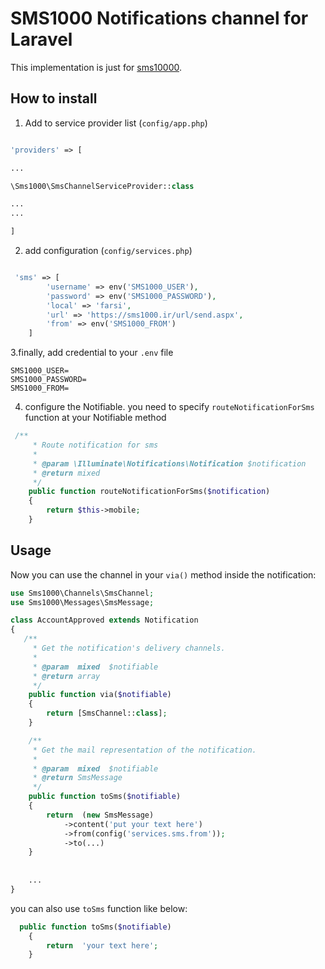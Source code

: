 # SMS1000 Notifications channel for Laravel 
This implementation is just for [sms10000](http://sms1000.ir/).

## How to install 

1. Add to service provider list (`config/app.php`)

```php

'providers' => [

...

\Sms1000\SmsChannelServiceProvider::class

...
...

]
```

2. add configuration (`config/services.php`)
```php

 'sms' => [
        'username' => env('SMS1000_USER'),
        'password' => env('SMS1000_PASSWORD'),
        'local' => 'farsi',
        'url' => 'https://sms1000.ir/url/send.aspx',
        'from' => env('SMS1000_FROM')
    ]

```

3.finally, add credential to your `.env` file

```text
SMS1000_USER=
SMS1000_PASSWORD=
SMS1000_FROM=
```

4. configure the Notifiable. you need to specify `routeNotificationForSms` function at your Notifiable method
```php
 /**
     * Route notification for sms
     *
     * @param \Illuminate\Notifications\Notification $notification
     * @return mixed
     */
    public function routeNotificationForSms($notification)
    {
        return $this->mobile;
    }
```

## Usage

Now you can use the channel in your `via()` method inside the notification:

```php
use Sms1000\Channels\SmsChannel;
use Sms1000\Messages\SmsMessage;

class AccountApproved extends Notification
{
   /**
     * Get the notification's delivery channels.
     *
     * @param  mixed  $notifiable
     * @return array
     */
    public function via($notifiable)
    {
        return [SmsChannel::class];
    }

    /**
     * Get the mail representation of the notification.
     *
     * @param  mixed  $notifiable
     * @return SmsMessage
     */
    public function toSms($notifiable)
    {
        return  (new SmsMessage)
            ->content('put your text here')
            ->from(config('services.sms.from'));
            ->to(...)
    }
    
    
    ...
}
```

you can also use `toSms` function like below:

```php
  public function toSms($notifiable)
    {
        return  'your text here';
    }
```
